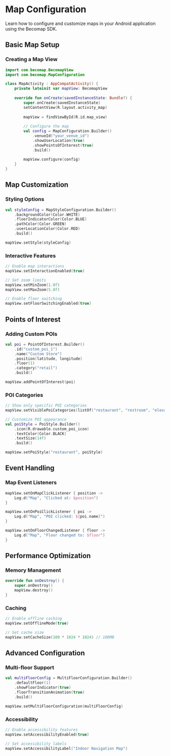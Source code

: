 # Map Configuration

Learn how to configure and customize maps in your Android application using the Becomap SDK.

## Basic Map Setup

### Creating a Map View

```kotlin
import com.becomap.BecomapView
import com.becomap.MapConfiguration

class MapActivity : AppCompatActivity() {
    private lateinit var mapView: BecomapView
    
    override fun onCreate(savedInstanceState: Bundle?) {
        super.onCreate(savedInstanceState)
        setContentView(R.layout.activity_map)
        
        mapView = findViewById(R.id.map_view)
        
        // Configure the map
        val config = MapConfiguration.Builder()
            .venueId("your_venue_id")
            .showUserLocation(true)
            .showPointsOfInterest(true)
            .build()
            
        mapView.configure(config)
    }
}
```

## Map Customization

### Styling Options

```kotlin
val styleConfig = MapStyleConfiguration.Builder()
    .backgroundColor(Color.WHITE)
    .floorIndicatorColor(Color.BLUE)
    .pathColor(Color.GREEN)
    .userLocationColor(Color.RED)
    .build()

mapView.setStyle(styleConfig)
```

### Interactive Features

```kotlin
// Enable map interactions
mapView.setInteractionEnabled(true)

// Set zoom limits
mapView.setMinZoom(1.0f)
mapView.setMaxZoom(5.0f)

// Enable floor switching
mapView.setFloorSwitchingEnabled(true)
```

## Points of Interest

### Adding Custom POIs

```kotlin
val poi = PointOfInterest.Builder()
    .id("custom_poi_1")
    .name("Custom Store")
    .position(latitude, longitude)
    .floor(1)
    .category("retail")
    .build()

mapView.addPointOfInterest(poi)
```

### POI Categories

```kotlin
// Show only specific POI categories
mapView.setVisiblePoiCategories(listOf("restaurant", "restroom", "elevator"))

// Customize POI appearance
val poiStyle = PoiStyle.Builder()
    .icon(R.drawable.custom_poi_icon)
    .textColor(Color.BLACK)
    .textSize(14f)
    .build()

mapView.setPoiStyle("restaurant", poiStyle)
```

## Event Handling

### Map Event Listeners

```kotlin
mapView.setOnMapClickListener { position ->
    Log.d("Map", "Clicked at: $position")
}

mapView.setOnPoiClickListener { poi ->
    Log.d("Map", "POI clicked: ${poi.name}")
}

mapView.setOnFloorChangedListener { floor ->
    Log.d("Map", "Floor changed to: $floor")
}
```

## Performance Optimization

### Memory Management

```kotlin
override fun onDestroy() {
    super.onDestroy()
    mapView.destroy()
}
```

### Caching

```kotlin
// Enable offline caching
mapView.setOfflineMode(true)

// Set cache size
mapView.setCacheSize(100 * 1024 * 1024) // 100MB
```

## Advanced Configuration

### Multi-floor Support

```kotlin
val multiFloorConfig = MultiFloorConfiguration.Builder()
    .defaultFloor(1)
    .showFloorIndicator(true)
    .floorTransitionAnimation(true)
    .build()

mapView.setMultiFloorConfiguration(multiFloorConfig)
```

### Accessibility

```kotlin
// Enable accessibility features
mapView.setAccessibilityEnabled(true)

// Set accessibility labels
mapView.setAccessibilityLabel("Indoor Navigation Map")
``` 